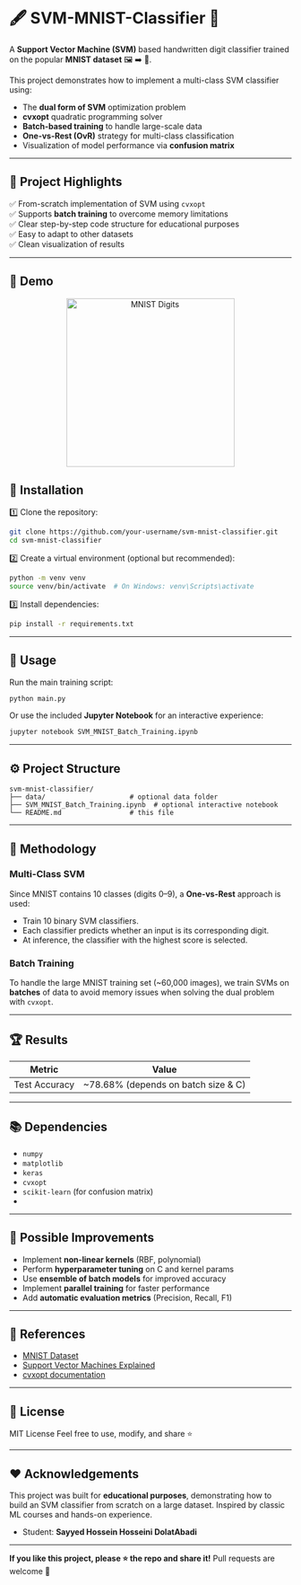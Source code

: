 # 🖋️ SVM-MNIST-Classifier 🚀

A **Support Vector Machine (SVM)** based handwritten digit classifier trained on the popular **MNIST dataset** 🖼️ ➡️ 🔢.

This project demonstrates how to implement a multi-class SVM classifier using:
- The **dual form of SVM** optimization problem
- **cvxopt** quadratic programming solver
- **Batch-based training** to handle large-scale data
- **One-vs-Rest (OvR)** strategy for multi-class classification
- Visualization of model performance via **confusion matrix**

---

## 📌 Project Highlights

✅ From-scratch implementation of SVM using `cvxopt`  
✅ Supports **batch training** to overcome memory limitations  
✅ Clear step-by-step code structure for educational purposes  
✅ Easy to adapt to other datasets  
✅ Clean visualization of results  

---

## 🎥 Demo

<p align="center">
  <img src="https://upload.wikimedia.org/wikipedia/commons/2/27/MnistExamples.png" width="300" alt="MNIST Digits">
</p>


## 🚀 Installation

1️⃣ Clone the repository:

```bash
git clone https://github.com/your-username/svm-mnist-classifier.git
cd svm-mnist-classifier
````

2️⃣ Create a virtual environment (optional but recommended):

```bash
python -m venv venv
source venv/bin/activate  # On Windows: venv\Scripts\activate
```

3️⃣ Install dependencies:

```bash
pip install -r requirements.txt
```

---

## 📝 Usage

Run the main training script:

```bash
python main.py
```

Or use the included **Jupyter Notebook** for an interactive experience:

```bash
jupyter notebook SVM_MNIST_Batch_Training.ipynb
```

---

## ⚙️ Project Structure

```
svm-mnist-classifier/
├── data/                     # optional data folder
├── SVM_MNIST_Batch_Training.ipynb  # optional interactive notebook
└── README.md                 # this file
```

---

## 🧠 Methodology

### Multi-Class SVM

Since MNIST contains 10 classes (digits 0–9), a **One-vs-Rest** approach is used:

* Train 10 binary SVM classifiers.
* Each classifier predicts whether an input is its corresponding digit.
* At inference, the classifier with the highest score is selected.

### Batch Training

To handle the large MNIST training set (\~60,000 images), we train SVMs on **batches** of data to avoid memory issues when solving the dual problem with `cvxopt`.

---

## 🏆 Results

| Metric        | Value                                 |
| ------------- | ------------------------------------- |
| Test Accuracy | \~78.68% (depends on batch size & C)  |

---

## 📚 Dependencies

* `numpy`
* `matplotlib`
* `keras`
* `cvxopt`
* `scikit-learn` (for confusion matrix)
* 
---

## 🚀 Possible Improvements

* Implement **non-linear kernels** (RBF, polynomial)
* Perform **hyperparameter tuning** on C and kernel params
* Use **ensemble of batch models** for improved accuracy
* Implement **parallel training** for faster performance
* Add **automatic evaluation metrics** (Precision, Recall, F1)

---

## 📖 References

* [MNIST Dataset](http://yann.lecun.com/exdb/mnist/)
* [Support Vector Machines Explained](https://cs231n.github.io/linear-classify/#svm)
* [cvxopt documentation](https://cvxopt.org/)

---

## 📜 License

MIT License
Feel free to use, modify, and share ⭐

---

## ❤️ Acknowledgements

This project was built for **educational purposes**, demonstrating how to build an SVM classifier from scratch on a large dataset.
Inspired by classic ML courses and hands-on experience.

* Student: **Sayyed Hossein Hosseini DolatAbadi**

---

**If you like this project, please ⭐️ the repo and share it!**
Pull requests are welcome 🚀
